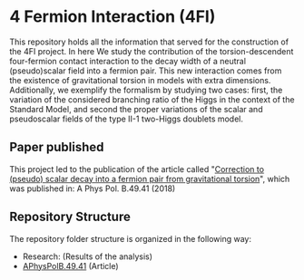 # 4 Fermion Interaction (4FI)

This repository holds all the information that served for the construction of the 4FI project. In here We study the contribution of the torsion-descendent four-fermion contact interaction to the decay width of a neutral (pseudo)scalar field into a fermion pair. This new interaction comes from the existence of gravitational torsion in models with extra dimensions. Additionally, we exemplify the formalism by studying two cases: first, the variation of the considered branching ratio of the Higgs in the context of the Standard Model, and second the proper variations of the scalar and pseudoscalar fields of the type II-1 two-Higgs doublets model.
## Paper published ##

This project led to the publication of the article called "[Correction to (pseudo) scalar decay into a fermion pair from gravitational torsion](https://www.actaphys.uj.edu.pl/index_n.php?I=R&V=49&N=1#41)", which was published in: A Phys Pol. B.49.41 (2018)

## Repository Structure ##

The repository folder structure is organized in the following way:
  * Research: (Results of the analysis)
  * [APhysPolB.49.41](https://www.actaphys.uj.edu.pl/index_n.php?I=R&V=49&N=1#41) (Article)
